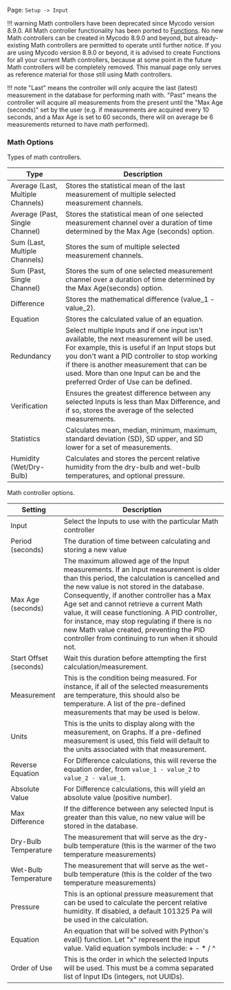 Page\: `Setup -> Input`

!!! warning
    Math controllers have been deprecated since Mycodo version 8.9.0. All Math controller functionality has been ported to [Functions](Functions.md). No new Math controllers can be created in Mycodo 8.9.0 and beyond, but already-existing Math controllers are permitted to operate until further notice. If you are using Mycodo version 8.9.0 or beyond, it is advised to create Functions for all your current Math controllers, because at some point in the future Math controllers will be completely removed. This manual page only serves as reference material for those still using Math controllers.

!!! note
    "Last" means the controller will only acquire the last (latest) measurement in the database for performing math with. "Past" means the controller will acquire all measurements from the present until the "Max Age (seconds)" set by the user (e.g. if measurements are acquired every 10 seconds, and a Max Age is set to 60 seconds, there will on average be 6 measurements returned to have math performed).

### Math Options

Types of math controllers.

<table>
<thead>
<tr class="header">
<th>Type</th>
<th>Description</th>
</tr>
</thead>
<tbody>
<tr>
<td>Average (Last, Multiple Channels)</td>
<td>Stores the statistical mean of the last measurement of multiple selected measurement channels.</td>
</tr>
<tr>
<td>Average (Past, Single Channel)</td>
<td>Stores the statistical mean of one selected measurement channel over a duration of time determined by the Max Age (seconds) option.</td>
</tr>
<tr>
<td>Sum (Last, Multiple Channels)</td>
<td>Stores the sum of multiple selected measurement channels.</td>
</tr>
<tr>
<td>Sum (Past, Single Channel)</td>
<td>Stores the sum of one selected measurement channel over a duration of time determined by the Max Age(seconds) option.</td>
</tr>
<tr>
<td>Difference</td>
<td>Stores the mathematical difference (value_1 - value_2).</td>
</tr>
<tr>
<td>Equation</td>
<td>Stores the calculated value of an equation.</td>
</tr>
<tr>
<td>Redundancy</td>
<td>Select multiple Inputs and if one input isn't available, the next measurement will be used. For example, this is useful if an Input stops but you don't want a PID controller to stop working if there is another measurement that can be used. More than one Input can be and the preferred Order of Use can be defined.</td>
</tr>
<tr>
<td>Verification</td>
<td>Ensures the greatest difference between any selected Inputs is less than Max Difference, and if so, stores the average of the selected measurements.</td>
</tr>
<tr>
<td>Statistics</td>
<td>Calculates mean, median, minimum, maximum, standard deviation (SD), SD upper, and SD lower for a set of measurements.</td>
</tr>
<tr>
<td>Humidity (Wet/Dry-Bulb)</td>
<td>Calculates and stores the percent relative humidity from the dry-bulb and wet-bulb temperatures, and optional pressure.</td>
</tr>
</tbody>
</table>

Math controller options.

<table>
<thead>
<tr class="header">
<th>Setting</th>
<th>Description</th>
</tr>
</thead>
<tbody>
<tr>
<td>Input</td>
<td>Select the Inputs to use with the particular Math controller</td>
</tr>
<tr>
<td>Period (seconds)</td>
<td>The duration of time between calculating and storing a new value</td>
</tr>
<tr>
<td>Max Age (seconds)</td>
<td>The maximum allowed age of the Input measurements. If an Input measurement is older than this period, the calculation is cancelled and the new value is not stored in the database. Consequently, if another controller has a Max Age set and cannot retrieve a current Math value, it will cease functioning. A PID controller, for instance, may stop regulating if there is no new Math value created, preventing the PID controller from continuing to run when it should not.</td>
</tr>
<tr>
<td>Start Offset (seconds)</td>
<td>Wait this duration before attempting the first calculation/measurement.</td>
</tr>
<tr>
<td>Measurement</td>
<td>This is the condition being measured. For instance, if all of the selected measurements are temperature, this should also be temperature. A list of the pre-defined measurements that may be used is below.</td>
</tr>
<tr>
<td>Units</td>
<td>This is the units to display along with the measurement, on Graphs. If a pre-defined measurement is used, this field will default to the units associated with that measurement.</td>
</tr>
<tr>
<td>Reverse Equation</td>
<td>For Difference calculations, this will reverse the equation order, from <code>value_1 - value_2</code> to <code>value_2 - value_1</code>.</td>
</tr>
<tr>
<td>Absolute Value</td>
<td>For Difference calculations, this will yield an absolute value (positive number).</td>
</tr>
<tr>
<td>Max Difference</td>
<td>If the difference between any selected Input is greater than this value, no new value will be stored in the database.</td>
</tr>
<tr>
<td>Dry-Bulb Temperature</td>
<td>The measurement that will serve as the dry-bulb temperature (this is the warmer of the two temperature measurements)</td>
</tr>
<tr>
<td>Wet-Bulb Temperature</td>
<td>The measurement that will serve as the wet-bulb temperature (this is the colder of the two temperature measurements)</td>
</tr>
<tr>
<td>Pressure</td>
<td>This is an optional pressure measurement that can be used to calculate the percent relative humidity. If disabled, a default 101325 Pa will be used in the calculation.</td>
</tr>
<tr>
<td>Equation</td>
<td>An equation that will be solved with Python's eval() function. Let &quot;x&quot; represent the input value. Valid equation symbols include: + - * / ^</td>
</tr>
<tr>
<td>Order of Use</td>
<td>This is the order in which the selected Inputs will be used. This must be a comma separated list of Input IDs (integers, not UUIDs).</td>
</tr>
</tbody>
</table>
